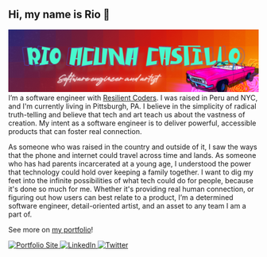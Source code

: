 ## Hi, my name is Rio 👋

<img src="gitbanner.png" alt="banner image of centered text Rio Acuna Castillo, with a pink convertible and neon roses in the right corner">
I’m a software engineer with <a href="https://resilientcoders.org">Resilient Coders</a>. I was raised in Peru and NYC, and I'm currently living in Pittsburgh, PA. I believe in the simplicity of radical truth-telling and believe that tech and art teach us about the vastness of creation. My intent as a software engineer is to deliver powerful, accessible products that can foster real connection. 
<p></p>
As someone who was raised in the country and outside of it, I saw the ways that the phone and internet could travel across time and lands. As someone who has had parents incarcerated at a young age, I understood the power that technology could hold over keeping a family together. I want to dig my feet into the infinite possibilities of what tech could do for people, because it's done so much for me. Whether it's providing real human connection, or figuring out how users can best relate to a product, I’m a determined software engineer, detail-oriented artist, and an asset to any team I am a part of.
<p></p>
See more on <a href="https://riocastillo.netlify.app">my portfolio</a>!
  <p></p>
  <p align="left">
	<a target="_blank" href="https://riocastillo.netlify.app">
	  <img src="https://raw.githubusercontent.com/cafloyd/cafloyd/master/images/branded-link.png" width="30px;" alt="Portfolio Site" />
	</a>
	<a target="_blank" href="https://www.linkedin.com/in/rioacunacastillo">
	  <img src="https://raw.githubusercontent.com/cafloyd/cafloyd/master/images/branded-linkedin.png" width="30px;" alt="LinkedIn" />
	</a>
	<a target="_blank" href="https://twitter.com/rio_a_castillo">
	  <img src="https://raw.githubusercontent.com/cafloyd/cafloyd/master/images/branded-twitter.png" width="30px;" alt="Twitter" />
	</a>
  </p>  

 


